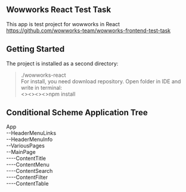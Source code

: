## Wowworks React Test Task
This app is test project for wowworks in React
https://github.com/wowworks-team/wowworks-frontend-test-task

## Getting Started
The project is installed as a second directory:  
> ./wowworks-react  
For install, you need download repository. Open folder in IDE and write in terminal:  
<><><><>npm install

## Сonditional Scheme Application Tree
App  
--HeaderMenuLinks  
--HeaderMenuInfo  
--VariousPages  
--MainPage  
----ContentTitle  
----ContentMenu  
----ContentSearch  
----ContentFilter  
----ContentTable  
  